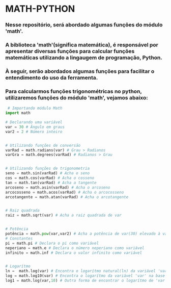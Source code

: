# **MATH-PYTHON**
### **Nesse repositório, será abordado algumas funções do módulo 'math'.**
### **A biblioteca 'math'(significa matemática), é responsável por apresentar diversas funções para calcular funções matemáticas utilizando a lingaugem de programação, Python.**
### **À seguir, serão abordados algumas funções para facilitar o entendimento do uso da ferramenta.**
### **Para calcularmos funções trigonométricas no python, utilizaremos funções do módulo 'math', vejamos abaixo:**

~~~python
 # Importando módulo Math
import math

# Declarando uma variável
var = 30 # Ângulo em graus
var2 = 2 # Número inteiro


# Utilizando funções de conversão
varRad = math.radians(var) # Grau > Radianos
varGra = math.degrees(varRad) # Radianos > Grau


# Utilizando funções de trigonometria
seno = math.sin(varRad) # Acha o seno
cos = math.cos(varRad) # Acha o cosseno
tan = math.tan(varRad) # Acha a tangente
arcoseno = math.asin(varRad) # Acha o arcoseno
arcocosseno = math.acos(varRad) # Acha o arcocosseno
arcotangente = math.atan(varRad) # Acha o arcotangente


# Raiz quadrada
raiz = math.sqrt(var) # Acha a raiz quadrada de var


# Potência
potência = math.pow(var,var2) # Acha a potência de var(30) elevado à var2(2)
# Constantes
pi = math.pi # Declara o pi como variável
neperiano = math.e # Declara o número neperiano como variável
infinito = math.inf # Declara o valor infinito como variável


# Logarítmo
ln =  math.log(var) # Encontra o logarítmo natural(ln) da variável 'var' 
log = math.log10(var) # Encontra o logarítmo da variável 'var' na base 10
log1 = math.log(var,10) # Outra forma de encontrar o logarítmo de 'var' na base 10
~~~
